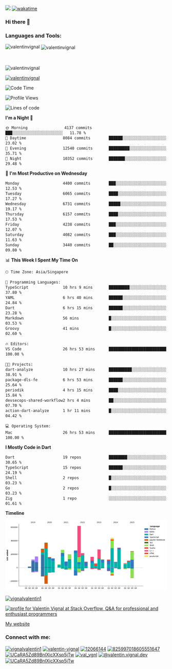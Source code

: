 
![](https://komarev.com/ghpvc/?username=valentinvignal&label=Profile%20views&color=0e75b6&style=flat)
[![wakatime](https://wakatime.com/badge/user/a700230c-ba51-4378-8fbc-fbcb542401ed.svg)](https://wakatime.com/@a700230c-ba51-4378-8fbc-fbcb542401ed)

### Hi there 👋

<h3 align="left">Languages and Tools:</h3>


<p><img align="left" src="https://github-readme-stats.vercel.app/api?username=ValentinVignal&count_private=true&show_icons=true&theme=dark" alt="valentinvignal" /></p>

<p>&nbsp;<img align="center" src="https://github-readme-stats.vercel.app/api/top-langs/?username=ValentinVignal&hide=jupyter%20notebook&layout=compact&theme=dark" alt="valentinvignal" /></p>

<br/>

<p><img align="center" src="https://github-readme-streak-stats.herokuapp.com/?user=valentinvignal&theme=dark" alt="valentinvignal" /></p>


<p align="left"> <a href="https://github.com/ryo-ma/github-profile-trophy"><img src="https://github-profile-trophy.vercel.app/?username=valentinvignal&theme=darkhub" alt="valentinvignal" /></a> </p>

<!--START_SECTION:waka-->
![Code Time](http://img.shields.io/badge/Code%20Time-3%2C507%20hrs%2021%20mins-blue)

![Profile Views](http://img.shields.io/badge/Profile%20Views-0-blue)

![Lines of code](https://img.shields.io/badge/From%20Hello%20World%20I%27ve%20Written-5.0%20million%20lines%20of%20code-blue)

**I'm a Night 🦉** 

```text
🌞 Morning                4137 commits        ███░░░░░░░░░░░░░░░░░░░░░░   11.78 % 
🌆 Daytime                8084 commits        ██████░░░░░░░░░░░░░░░░░░░   23.02 % 
🌃 Evening                12540 commits       █████████░░░░░░░░░░░░░░░░   35.71 % 
🌙 Night                  10352 commits       ███████░░░░░░░░░░░░░░░░░░   29.48 % 
```
📅 **I'm Most Productive on Wednesday** 

```text
Monday                   4400 commits        ███░░░░░░░░░░░░░░░░░░░░░░   12.53 % 
Tuesday                  6065 commits        ████░░░░░░░░░░░░░░░░░░░░░   17.27 % 
Wednesday                6731 commits        █████░░░░░░░░░░░░░░░░░░░░   19.17 % 
Thursday                 6157 commits        ████░░░░░░░░░░░░░░░░░░░░░   17.53 % 
Friday                   4238 commits        ███░░░░░░░░░░░░░░░░░░░░░░   12.07 % 
Saturday                 4082 commits        ███░░░░░░░░░░░░░░░░░░░░░░   11.63 % 
Sunday                   3440 commits        ██░░░░░░░░░░░░░░░░░░░░░░░   09.80 % 
```


📊 **This Week I Spent My Time On** 

```text
🕑︎ Time Zone: Asia/Singapore

💬 Programming Languages: 
TypeScript               10 hrs 9 mins       █████████░░░░░░░░░░░░░░░░   37.80 % 
YAML                     6 hrs 40 mins       ██████░░░░░░░░░░░░░░░░░░░   24.84 % 
Dart                     6 hrs 15 mins       ██████░░░░░░░░░░░░░░░░░░░   23.28 % 
Markdown                 56 mins             █░░░░░░░░░░░░░░░░░░░░░░░░   03.53 % 
Groovy                   41 mins             █░░░░░░░░░░░░░░░░░░░░░░░░   02.60 % 

🔥 Editors: 
VS Code                  26 hrs 53 mins      █████████████████████████   100.00 % 

🐱‍💻 Projects: 
dart-analyze             10 hrs 27 mins      ██████████░░░░░░░░░░░░░░░   38.91 % 
package-dls-fe           6 hrs 53 mins       ██████░░░░░░░░░░░░░░░░░░░   25.64 % 
periodik                 4 hrs 15 mins       ████░░░░░░░░░░░░░░░░░░░░░   15.84 % 
devsecops-shared-workflow2 hrs 4 mins        ██░░░░░░░░░░░░░░░░░░░░░░░   07.70 % 
action-dart-analyze      1 hr 11 mins        █░░░░░░░░░░░░░░░░░░░░░░░░   04.42 % 

💻 Operating System: 
Mac                      26 hrs 53 mins      █████████████████████████   100.00 % 
```

**I Mostly Code in Dart** 

```text
Dart                     19 repos            ████████░░░░░░░░░░░░░░░░░   30.65 % 
TypeScript               15 repos            ██████░░░░░░░░░░░░░░░░░░░   24.19 % 
Shell                    2 repos             █░░░░░░░░░░░░░░░░░░░░░░░░   03.23 % 
Go                       2 repos             █░░░░░░░░░░░░░░░░░░░░░░░░   03.23 % 
Zig                      1 repo              ░░░░░░░░░░░░░░░░░░░░░░░░░   01.61 % 
```



**Timeline**

![Lines of Code chart](https://raw.githubusercontent.com/ValentinVignal/ValentinVignal/main/assets/bar_graph.png)


<!--END_SECTION:waka-->

<p align="left"> <a href="https://twitter.com/vignalvalentin1" target="blank"><img src="https://img.shields.io/twitter/follow/vignalvalentin1?logo=twitter" alt="vignalvalentin1" /></a> </p>

<a href="https://stackoverflow.com/users/12066144/valentin-vignal"><img src="https://stackexchange.com/users/flair/16694563.png?theme=dark" width="208" height="58" alt="profile for Valentin Vignal at Stack Overflow, Q&amp;A for professional and enthusiast programmers" title="profile for Valentin Vignal at Stack Overflow, Q&amp;A for professional and enthusiast programmers"></a>

[My website](https://valentinvignal.github.io/portfolio/)

<h3 align="left">Connect with me:</h3>
<p align="left">
<a href="https://twitter.com/vignalvalentin1" target="blank"><img align="center" src="https://raw.githubusercontent.com/rahuldkjain/github-profile-readme-generator/master/src/images/icons/Social/twitter.svg" alt="vignalvalentin1" height="30" width="40" /></a>
<a href="https://linkedin.com/in/valentin-vignal" target="blank"><img align="center" src="https://raw.githubusercontent.com/rahuldkjain/github-profile-readme-generator/master/src/images/icons/Social/linked-in-alt.svg" alt="valentin-vignal" height="30" width="40" /></a>
<a href="https://stackoverflow.com/users/12066144" target="blank"><img align="center" src="https://raw.githubusercontent.com/rahuldkjain/github-profile-readme-generator/master/src/images/icons/Social/stack-overflow.svg" alt="12066144" height="30" width="40" /></a>
<a href="https://discordapp.com/users/825997018605551647" target="blank"><img align="center" src="https://raw.githubusercontent.com/rahuldkjain/github-profile-readme-generator/master/src/images/icons/Social/discord.svg" alt="825997018605551647" height="30" width="40" /></a>
<a href="https://www.reddit.com/user/ValentinVignal" target="blank"><img align="center" src="https://raw.githubusercontent.com/rahuldkjain/github-profile-readme-generator/master/src/images/icons/Social/reddit.svg" alt="UCaRA5Zd89BnlXicXXsp5jTw" height="30" width="40" /></a>
<a href="https://instagram.com/valentin_vignal" target="blank"><img align="center" src="https://raw.githubusercontent.com/rahuldkjain/github-profile-readme-generator/master/src/images/icons/Social/instagram.svg" alt="val_vgnl" height="30" width="40" /></a>
<a href="https://medium.com/@valentin.vignal.dev" target="blank"><img align="center" src="https://raw.githubusercontent.com/rahuldkjain/github-profile-readme-generator/master/src/images/icons/Social/medium.svg" alt="@valentin.vignal.dev" height="30" width="40" /></a>
<a href="https://www.youtube.com/channel/UCaRA5Zd89BnlXicXXsp5jTw" target="blank"><img align="center" src="https://raw.githubusercontent.com/rahuldkjain/github-profile-readme-generator/master/src/images/icons/Social/youtube.svg" alt="UCaRA5Zd89BnlXicXXsp5jTw" height="30" width="40" /></a>
</p>


